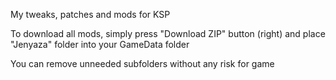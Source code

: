 My tweaks, patches and mods for KSP

To download all mods, simply press "Download ZIP" button (right) and place "Jenyaza" folder into your GameData folder

You can remove unneeded subfolders without any risk for game
